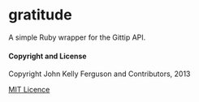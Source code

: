 gratitude
=========

A simple Ruby wrapper for the Gittip API.

#### Copyright and License

Copyright John Kelly Ferguson and Contributors, 2013

[MIT Licence](LICENSE)
